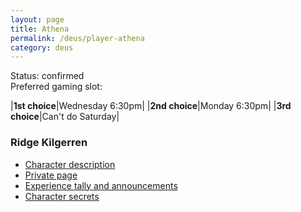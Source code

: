 ```yaml
---
layout: page
title: Athena
permalink: /deus/player-athena
category: deus
---
```

Status: confirmed
<br>Preferred gaming slot:

|__1st choice__|Wednesday 6:30pm|
|__2nd choice__|Monday 6:30pm|
|__3rd choice__|Can't do Saturday|

### Ridge Kilgerren

* [Character description](char-public-athena)
* [Private page](char-private-athena)
* [Experience tally and announcements](announce-athena)
* [Character secrets](char-secrets-athena)

